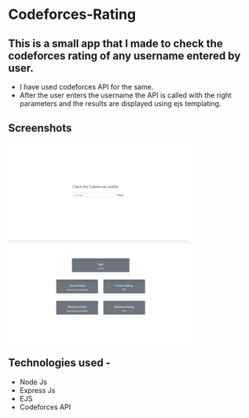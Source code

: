# Codeforces-Rating


## This is a small app that I made to check the codeforces rating of any username entered by user.
- I have used codeforces API for the same. 
- After the user enters the username the API is called with the right parameters and the results are displayed using ejs templating.

## Screenshots
<p float="left">
  <img src="https://github.com/omkarae/Codeforces-Rating/blob/master/1.png" alt="UI" height=200px></img>
  <img src="https://github.com/omkarae/Codeforces-Rating/blob/master/2.png" alt="Response" height=200px></img>
</p>


## Technologies used - 
- Node Js
- Express Js
- EJS
- Codeforces API

